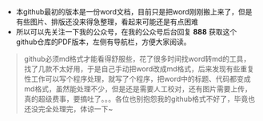 
- 本github最初的版本是一份word文档，目前只是把word刚刚搬上来了，但是有些图片、排版还没来得急整理，看起来可能还是有点困难
- 所以可以先关注一下我的公众号，在我的公众号后台回复 **888** 获取这个github仓库的PDF版本，左侧有导航栏，方便大家阅读。

>github必须md格式才能看得舒服些，花了很多时间找word转md的工具，找了几款不太好用，于是自己手动把word改成md格式，后来发现有些重复性工作可以写个程序处理，就写了个程序，把word中的标题、代码都变成md格式，虽然能处理不少，但是还是需要人工校对，还有图片需要上传，真的超级费事，要搞吐了。。。各位也别抱怨我的github格式不好了，毕竟也还没完全处理完，体谅一下~
